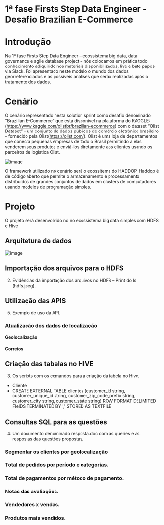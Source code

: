# 1ª fase Firsts Step Data Engineer - Desafio Brazilian E-Commerce

# Introdução

Na 1ª fase Firsts Step Data Engineer – ecossistema big data, data governance e agile database project – nós colocamos em prática todo conhecimento adiquirido nos materiais disponibilizados, live e bate papos via Slack.
Foi apresentado neste modulo o mundo dos dados georreferenciados e as possíveis análises que serão realizadas após o tratamento dos dados.

# Cenário

O cenário representado nesta solution sprint como desafio denominado "Brazilian E-Commerce" que está disponivel na plataforma do KAGGLE:(https://www.kaggle.com/olistbr/brazilian-ecommerce) com o dataset  “Olist Dataset” – um conjunto de dados públicos de comércio eletrônico brasileiro - fornecido pela Olist(https://olist.com/).
Olist é uma loja de departamentos que conecta pequenas empresas de todo o Brasil permitindo a elas venderem seus produtos e enviá-los diretamente aos clientes usando os parceiros de logística Olist.

![image](https://user-images.githubusercontent.com/49320014/169908969-aad0ff2e-7bb1-46f3-b269-00eb1a29655a.png)

O framework utilizado no cenário será o ecossitema do HADDOP. 
Haddop é de código aberto que permite o armazenamento e processamento distribuídos de grandes conjuntos de dados em clusters de computadores usando modelos de programação simples.

# Projeto 

O projeto será desenvolvido no no ecossistema big data simples com HDFS e Hive

## Arquitetura de dados
![image](https://user-images.githubusercontent.com/49320014/169921232-beefc3f2-54bf-43ce-ae77-da290b41689b.png)

## Importação dos arquivos para o HDFS
 2) Evidências da importação dos arquivos no HDFS – Print do ls (hdfs.jpeg).

## Utilização das APIS
 5) Exemplo de uso da API.
### Atualização dos dados de localização
#### Geolocalização
#### Correios

## Criação das tabelas no HIVE
3) Os scripts com os comandos para a criação da tabela no Hive.
-  Cliente
-    CREATE EXTERNAL TABLE clientes (customer_id string, customer_unique_id string, customer_zip_code_prefix string, customer_city string, customer_state string) ROW FORMAT DELIMITED FIelDS TERMINATED BY ',' STORED AS TEXTFILE


## Consultas SQL para as questões
 4) Um documento denominado resposta.doc com as queries e as respostas das questões propostas.
### Segmentar os clientes por geolocalização
### Total de pedidos por período e categorias.
### Total de pagamentos por método de pagamento.
### Notas das avaliações.
###  Vendedores x vendas.
### Produtos mais vendidos.
  
           
          
          
